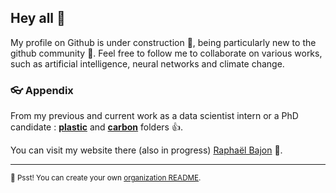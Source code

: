 ## Hey all 👋

My profile on Github is under construction 🦦, being particularly new to the github community 🙇‍. Feel free to follow me to collaborate on various works, such as artificial intelligence, neural networks and climate change. 

<!--I really want to collaborate to open source and as Github says, I hope I will rock 🎸 ! [About the open source](https://opensource.guide/)-->

### 👓 Appendix

From my previous and current work as a data scientist intern or a PhD candidate : **[plastic](https://github.com/raphaelbajon/plastic-progress)** and **[carbon](https://github.com/raphaelbajon/carbon-progress)** folders :+1:. 

You can visit my website there (also in progress) [Raphaël Bajon](https://raphaelbajon.github.io) 🙌.

---

<sub>🤫 Psst! You can create your own [organization README](https://docs.github.com/en/organizations/collaborating-with-groups-in-organizations/customizing-your-organizations-profile).</sub>

<!--
Made with 🖤
-->

